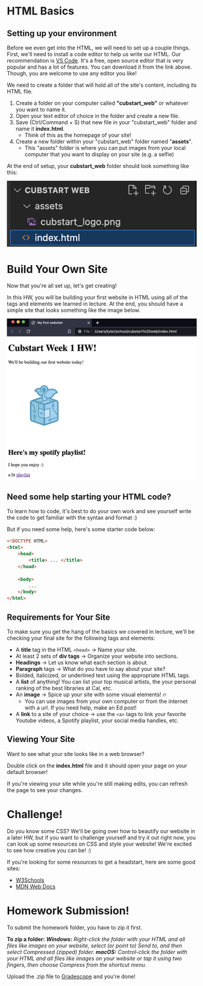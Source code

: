 # HTML Basics

## Setting up your environment
Before we even get into the HTML, we will need to set up a couple things. First, we'll need to install a code editor to help us write our HTML. Our recommendation is [VS Code](https://code.visualstudio.com/). It's a free, open source editor that is very popular and has a lot of features. You can download it from the link above. Though, you are welcome to use any editor you like!

We need to create a folder that will hold all of the site's content, including its HTML file.

1. Create a folder on your computer called **"cubstart_web"** or whatever you want to name it.
2. Open your text editor of choice in the folder and create a new file. 
3. Save (Ctrl/Command + S) that new file in your "cubstart_web" folder and name it **index.html**.
    - Think of this as the homepage of your site!
4. Create a new folder within your "cubstart_web" folder named "**assets**".
    - This "assets" folder is where you can put images from your local computer that you want to display on your site (e.g. a selfie)

At the end of setup, your **cubstart_web** folder should look something like this:

![](/assets/hw1-setup.png)

# Build Your Own Site

Now that you're all set up, let's get creating!

In this HW, you will be building your first website in HTML using all of the tags and elements we learned in lecture. At the end, you should have a simple site that looks something like the image below.

<img src="/assets/hw1-ex.png" width="600"/>

## Need some help starting your HTML code?

To learn how to code, it's best to do your own work and see yourself write the code to get familiar with the syntax and format :) 

But if you need some help, here's some starter code below:

~~~html
<!DOCTYPE HTML>
<html>
    <head>
        <title> ... </title>
    </head>

    <body>
        ...
    </body>
</html>
~~~

## Requirements for Your Site

To make sure you get the hang of the basics we covered in lecture, we'll be checking your final site for the following tags and elements:

- A **title** tag in the HTML `<head>` → Name your site.
- At least 2 sets of **div tags** → Organize your website into sections.
- **Headings** → Let us know what each section is about.
- **Paragraph** tags → What do you have to say about your site?
- Bolded, italicized, or underlined text using the appropriate HTML tags.
- A **list** of anything! You can list your top musical artists, the your personal ranking of the best libraries at Cal, etc.
- An **image** → Spice up your site with some visual elements! 🔥
    - You can use images from your own computer or from the internet with a url. If you need help, make an Ed post!
- A **link** to a site of your choice → use the `<a>` tags to link your favorite Youtube videos, a Spotify playlist, your social media handles, etc.

## Viewing Your Site

Want to see what your site looks like in a web browser? 

Double click on the **index.html** file and it should open your page on your default browser! 

If you're viewing your site while you're still making edits, you can refresh the page to see your changes.
    
# Challenge!
Do you know some CSS? We'll be going over how to beautify our website in a later HW, but if you want to challenge yourself and try it out right now, you can look up some resources on CSS and style your website! We're excited to see how creative you can be! :)

If you're looking for some resources to get a headstart, here are some good sites:
- [W3Schools](https://www.w3schools.com/css/)
- [MDN Web Docs](https://developer.mozilla.org/en-US/docs/Web/CSS)

# Homework Submission!
To submit the homework folder, you have to zip it first. 

**To zip a folder:**
_**Windows:** Right-click the folder with your HTML and all files like images on your website, select (or point to) Send to, and then select Compressed (zipped) folder._
_**macOS:** Control-click the folder with your HTML and all files like images on your website or tap it using two fingers, then choose Compress from the shortcut menu._

Upload the .zip file to [Gradescope](https://www.gradescope.com/) and you're done!